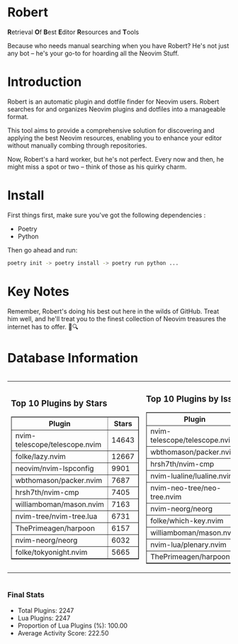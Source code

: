 # Robert

**R**etrieval
**O**f
**B**est
**E**ditor
**R**esources and
**T**ools

Because who needs manual searching when you have Robert?
He's not just any bot – he's your go-to for hoarding all the Neovim Stuff.

# Introduction
Robert is an automatic plugin and dotfile finder for Neovim users. Robert searches for and organizes Neovim plugins and dotfiles into a manageable format.

This tool aims to provide a comprehensive solution for discovering and applying the best Neovim resources, enabling you to enhance your editor without manually combing through repositories.

Now, Robert's a hard worker, but he's not perfect. Every now and then, he might miss a spot or two – think of those as his quirky charm. 

# Install
 First things first, make sure you've got the following dependencies :
  - Poetry 
  - Python 

Then go ahead and run:

```bash
poetry init -> poetry install -> poetry run python ...
```
# Key Notes

Remember, Robert's doing his best out here in the wilds of GitHub. Treat him well, and he'll treat you to the finest collection of Neovim treasures the internet has to offer. 🎩🔍


# Database Information

<div style='display:flex;flex-direction:row;justify-content:space-between;'><table><tr><td><h3>Top 10 Plugins by Stars</h3><table border="1"><tr><th>Plugin</th><th>Stars</th></tr><tr><td>nvim-telescope/telescope.nvim</td><td>14643</td></tr><tr><td>folke/lazy.nvim</td><td>12667</td></tr><tr><td>neovim/nvim-lspconfig</td><td>9901</td></tr><tr><td>wbthomason/packer.nvim</td><td>7687</td></tr><tr><td>hrsh7th/nvim-cmp</td><td>7405</td></tr><tr><td>williamboman/mason.nvim</td><td>7163</td></tr><tr><td>nvim-tree/nvim-tree.lua</td><td>6731</td></tr><tr><td>ThePrimeagen/harpoon</td><td>6157</td></tr><tr><td>nvim-neorg/neorg</td><td>6032</td></tr><tr><td>folke/tokyonight.nvim</td><td>5665</td></tr></table></td><td><h3>Top 10 Plugins by Issues</h3><table border="1"><tr><th>Plugin</th><th>Issues</th></tr><tr><td>nvim-telescope/telescope.nvim</td><td>332</td></tr><tr><td>wbthomason/packer.nvim</td><td>306</td></tr><tr><td>hrsh7th/nvim-cmp</td><td>250</td></tr><tr><td>nvim-lualine/lualine.nvim</td><td>213</td></tr><tr><td>nvim-neo-tree/neo-tree.nvim</td><td>192</td></tr><tr><td>nvim-neorg/neorg</td><td>174</td></tr><tr><td>folke/which-key.nvim</td><td>171</td></tr><tr><td>williamboman/mason.nvim</td><td>167</td></tr><tr><td>nvim-lua/plenary.nvim</td><td>125</td></tr><tr><td>ThePrimeagen/harpoon</td><td>107</td></tr></table></td><td><h3>Top 10 Plugins by Forks</h3><table border="1"><tr><th>Plugin</th><th>Forks</th></tr><tr><td>neovim/nvim-lspconfig</td><td>2030</td></tr><tr><td>nvim-telescope/telescope.nvim</td><td>802</td></tr><tr><td>nvim-tree/nvim-tree.lua</td><td>597</td></tr><tr><td>nvim-lualine/lualine.nvim</td><td>452</td></tr><tr><td>folke/tokyonight.nvim</td><td>368</td></tr><tr><td>hrsh7th/nvim-cmp</td><td>368</td></tr><tr><td>ThePrimeagen/harpoon</td><td>346</td></tr><tr><td>jackMort/ChatGPT.nvim</td><td>305</td></tr><tr><td>folke/lazy.nvim</td><td>304</td></tr><tr><td>nvimdev/lspsaga.nvim</td><td>284</td></tr></table></td></tr></table></div>

### Final Stats
- Total Plugins: 2247
- Lua Plugins: 2247
- Proportion of Lua Plugins (%): 100.00
- Average Activity Score: 222.50
